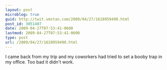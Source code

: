 ```yaml
---
layout: post
microblog: true
guid: http://twit.vmstan.com/2009/04/27/1628959490.html
post_id: 3051407
date: 2009-04-27T07:53:41-0600
lastmod: 2009-04-27T07:53:41-0600
type: post
url: /2009/04/27/1628959490.html
---
```

I came back from my trip and my coworkers had tried to set a booby trap in my office. Too bad it didn't work.
